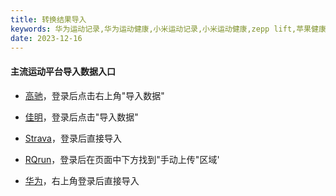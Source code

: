 ```yaml
---
title: 转换结果导入
keywords: 华为运动记录,华为运动健康,小米运动记录,小米运动健康,zepp lift,苹果健康,佳明,高驰,strava,rqrun
date: 2023-12-16
---
```

#### 主流运动平台导入数据入口

- [高驰](https://trainingcn.coros.com/admin/views/activities)，登录后点击右上角"导入数据"

- [佳明](https://connect.garmin.cn/modern/import-data)，登录后点击"导入数据"

- [Strava](https://www.strava.com/upload/select)，登录后直接导入

- [RQrun](https://www.rq.run/user/upload)，登录后在页面中下方找到"手动上传"区域'

- [华为](https://h5hosting.dbankcdn.com/cch5/healthkit/data-import/pages/oauth-callback.html#/)，右上角登录后直接导入
